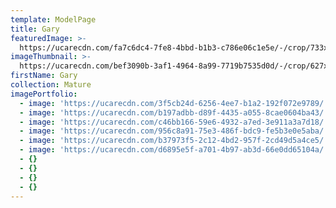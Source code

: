 ```yaml
---
template: ModelPage
title: Gary
featuredImage: >-
  https://ucarecdn.com/fa7c6dc4-7fe8-4bbd-b1b3-c786e06c1e5e/-/crop/733x552/0,79/-/preview/
imageThumbnail: >-
  https://ucarecdn.com/bef3090b-3af1-4964-8a99-7719b7535d0d/-/crop/627x945/53,23/-/preview/
firstName: Gary
collection: Mature
imagePortfolio:
  - image: 'https://ucarecdn.com/3f5cb24d-6256-4ee7-b1a2-192f072e9789/'
  - image: 'https://ucarecdn.com/b197adbb-d89f-4435-a055-8cae0604ba43/'
  - image: 'https://ucarecdn.com/c46bb166-59e6-4932-a7ed-3e911a3a7d18/'
  - image: 'https://ucarecdn.com/956c8a91-75e3-486f-bdc9-fe5b3e0e5aba/'
  - image: 'https://ucarecdn.com/b37973f5-2c12-4bd2-957f-2cd49d5a4ce5/'
  - image: 'https://ucarecdn.com/d6895e5f-a701-4b97-ab3d-66e0dd65104a/'
  - {}
  - {}
  - {}
  - {}
---
```


